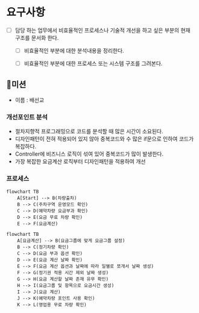 # 요구사항
- [ ] 담당 하는 업무에서 비효율적인 프로세스나 기술적 개선을 하고 싶은 부분의 현재 구조를 문서화 한다.
    - [ ] 비효율적인 부분에 대한 분석내용을 정리한다.
    - [ ] 비효율적인 부분에 대한 프로세스 또는 시스템 구조를 그려본다.


## 🚀미션
- 이름 : 배선교
### 개선포인트 분석
- 절차지향적 프로그래밍으로 코드를 분석할 때 많은 시간이 소요된다.
- 디자인패턴이 전혀 적용되어 있지 않아 중복코드와 수 많은 if문으로 인하여 코드가 복잡하다.
- Controller에 비즈니스 로직이 섞여 있어 중복코드가 많이 발생한다.
- 가장 복잡한 요금계산 로직부터 디자인패턴을 적용하여 개선

### 프로세스
```mermaid
flowchart TB
    A[Start] --> B(차량출차)
    B --> C(주차구역 운영모드 확인)
    C --> D(예약차량 요금부과 확인)
    D --> E(요금 무료 차량 확인)
    E --> F(요금계산)
```

```mermaid
flowchart TB
    A[요금계산] --> B(요금그룹에 맞게 요금그룹 설정)
    B --> C(정기차량 확인)
    C --> D(요금 부과 옵션 확인)
    D --> E(요금 계산 날짜 확인)
    E --> F(요금 계산 옵션과 날짜에 따라 일별로 쪼개서 날짜 생성)
    F --> G(정기권 적용 시간 제외 날짜 생성)
    G --> H(요금 계산할 날짜 존재 유무 확인)
    H --> I(요금그룹 및 항목으로 요금시간 생성)
    I --> J(요금 계산)
    J --> K(예약차량 포인트 사용 확인)
    K --> L(영업용 무료 차량 확인)

